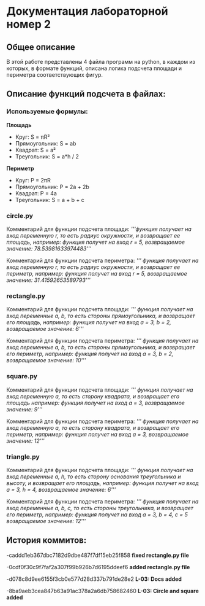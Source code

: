 
# **Документация лабораторной номер 2**
## **Общее описание**
В этой работе представлены 4 файла программ на python, в каждом из которых, в формате функций, описана логика подсчета площади и периметра соответствующих фигур.
## Описание функций подсчета в файлах:
### **Используемые формулы:**
**Площадь**
- Круг: S = πR²
- Прямоугольник: S = ab
- Квадрат: S = a²
- Треугольник: S = a*h / 2

 **Периметр**
- Круг: P = 2πR
- Прямоугольник: P = 2a + 2b
- Квадрат: P = 4a
- Треугольник: S = a + b + c
### circle.py
Комментарий для функции подсчета площади: 
_'''функция получает на вход переменную r, то есть радиус окружности, и возвращает ее площадь, например: функция получет на вход r = 5, возвращаемое значение: 78.53981633974483'''_
 
 
 Комментарий для функции подсчета периметра:
_''' функция получает на вход переменную r, то есть радиус окружности, и возвращает ее периметр, например: функция получет на вход r = 5, возвращаемое значение: 31.41592653589793'''_
### rectangle.py
Комментарий для функции подсчета площади:
_''' функция получает на вход переменные a, b, то есть стороны прямоугольника, и возвращает его площадь, например: функция получет на вход a = 3, b = 2, возвращаемое значение: 6'''_
 
 
 Комментарий для функции подсчета периметра: 
_''' функция получает на вход переменные a, b, то есть стороны прямоугольника, и возвращает его периметр, например: функция получет на вход a = 3, b = 2, возвращаемое значение: 10'''_
### square.py
Комментарий для функции подсчета площади:
_''' функция получает на вход переменную a, то есть сторону квадрата, и возвращает его площадь например: функция получет на вход a = 3,  возвращаемое значение: 9'''_
 
 
 Комментарий для функции подсчета периметра: 
_''' функция получает на вход переменную a, то есть сторону квадрата, и возвращает его периметр, например: функция получет на вход a = 3,  возвращаемое значение: 12'''_
### triangle.py
Комментарий для функции подсчета площади:
_''' функция получает на вход переменные a, h, то есть сторону основания треугольника и высоту, и возвращает его площадь, например: функция получет на вход a = 3, h = 4,  возвращаемое значение: 6'''_
 
 
 Комментарий для функции подсчета периметра: 
_''' функция получает на вход переменные a, b, c, то есть стороны треугольника, и возвращает его периметр, например: функция получет на вход a = 3, b = 4, c = 5  возвращаемое значение: 12'''_

## История коммитов:
-caddd1eb367dbc7182d9dbe487f7df15eb25f858 **fixed rectangle.py file**

  -0cdf0f30c9f7faf2a307f99b926b7d6195ddeef6 **added rectangle.py file**

  -d078c8d9ee6155f3cb0e577d28d337b791de28e2 **L-03: Docs added**

  -8ba9aeb3cea847b63a91ac378a2a6db758682460 **L-03: Circle and square added**
